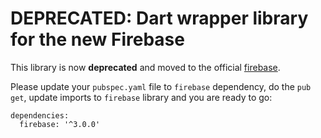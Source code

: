 # DEPRECATED: Dart wrapper library for the new Firebase

This library is now **deprecated** and moved to the official [firebase](https://pub.dartlang.org/packages/firebase).

Please update your `pubspec.yaml` file to `firebase` dependency, do the `pub get`, update imports to `firebase` library and you are ready to go:

```
dependencies:
  firebase: '^3.0.0'
```
